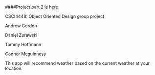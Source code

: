 ####Project part 2 is [here](https://github.com/abgordon/CSCI4448_project/blob/master/Reports/Part2/project2.pdf)

CSCI4448: Object Oriented Design group project

Andrew Gordon

Daniel Zurawski

Tommy Hoffmann

Connor Mcguinness


This app will recommend weather based on the current weather at your location.  
